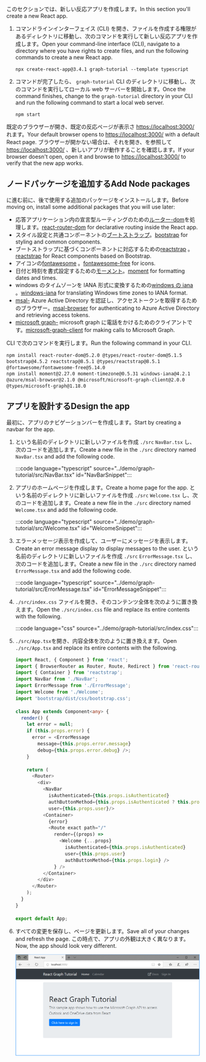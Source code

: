 <!-- markdownlint-disable MD002 MD041 -->

<span data-ttu-id="5cb79-101">このセクションでは、新しい反応アプリを作成します。</span><span class="sxs-lookup"><span data-stu-id="5cb79-101">In this section you'll create a new React app.</span></span>

1. <span data-ttu-id="5cb79-102">コマンドラインインターフェイス (CLI) を開き、ファイルを作成する権限があるディレクトリに移動し、次のコマンドを実行して新しい反応アプリを作成します。</span><span class="sxs-lookup"><span data-stu-id="5cb79-102">Open your command-line interface (CLI), navigate to a directory where you have rights to create files, and run the following commands to create a new React app.</span></span>

    ```Shell
    npx create-react-app@3.4.1 graph-tutorial --template typescript
    ```

1. <span data-ttu-id="5cb79-103">コマンドが完了したら、 `graph-tutorial` CLI のディレクトリに移動し、次のコマンドを実行してローカル web サーバーを開始します。</span><span class="sxs-lookup"><span data-stu-id="5cb79-103">Once the command finishes, change to the `graph-tutorial` directory in your CLI and run the following command to start a local web server.</span></span>

    ```Shell
    npm start
    ```

<span data-ttu-id="5cb79-104">既定のブラウザーが開き、既定の反応ページが表示さ [https://localhost:3000/](https://localhost:3000) れます。</span><span class="sxs-lookup"><span data-stu-id="5cb79-104">Your default browser opens to [https://localhost:3000/](https://localhost:3000) with a default React page.</span></span> <span data-ttu-id="5cb79-105">ブラウザーが開かない場合は、それを開き、を参照して [https://localhost:3000/](https://localhost:3000) 、新しいアプリが動作することを確認します。</span><span class="sxs-lookup"><span data-stu-id="5cb79-105">If your browser doesn't open, open it and browse to [https://localhost:3000/](https://localhost:3000) to verify that the new app works.</span></span>

## <a name="add-node-packages"></a><span data-ttu-id="5cb79-106">ノードパッケージを追加する</span><span class="sxs-lookup"><span data-stu-id="5cb79-106">Add Node packages</span></span>

<span data-ttu-id="5cb79-107">に進む前に、後で使用する追加のパッケージをインストールします。</span><span class="sxs-lookup"><span data-stu-id="5cb79-107">Before moving on, install some additional packages that you will use later:</span></span>

- <span data-ttu-id="5cb79-108">応答アプリケーション内の宣言型ルーティングのための[ルーター-dom](https://github.com/ReactTraining/react-router)を処理します。</span><span class="sxs-lookup"><span data-stu-id="5cb79-108">[react-router-dom](https://github.com/ReactTraining/react-router) for declarative routing inside the React app.</span></span>
- <span data-ttu-id="5cb79-109">スタイル設定と共通コンポーネントの[ブートストラップ](https://github.com/twbs/bootstrap)。</span><span class="sxs-lookup"><span data-stu-id="5cb79-109">[bootstrap](https://github.com/twbs/bootstrap) for styling and common components.</span></span>
- <span data-ttu-id="5cb79-110">ブートストラップに基づくコンポーネントに対応するための[reactstrap](https://github.com/reactstrap/reactstrap) 。</span><span class="sxs-lookup"><span data-stu-id="5cb79-110">[reactstrap](https://github.com/reactstrap/reactstrap) for React components based on Bootstrap.</span></span>
- <span data-ttu-id="5cb79-111">アイコンの[fontawesome](https://github.com/FortAwesome/Font-Awesome) 。</span><span class="sxs-lookup"><span data-stu-id="5cb79-111">[fontawesome-free](https://github.com/FortAwesome/Font-Awesome) for icons.</span></span>
- <span data-ttu-id="5cb79-112">日付と時刻を書式設定するための[モーメント](https://github.com/moment/moment)。</span><span class="sxs-lookup"><span data-stu-id="5cb79-112">[moment](https://github.com/moment/moment) for formatting dates and times.</span></span>
- <span data-ttu-id="5cb79-113">windows のタイムゾーンを IANA 形式に変換するための[windows の iana](https://github.com/rubenillodo/windows-iana) 。</span><span class="sxs-lookup"><span data-stu-id="5cb79-113">[windows-iana](https://github.com/rubenillodo/windows-iana) for translating Windows time zones to IANA format.</span></span>
- <span data-ttu-id="5cb79-114">[msal-](https://github.com/AzureAD/microsoft-authentication-library-for-js/tree/dev/lib/msal-browser) Azure Active Directory を認証し、アクセストークンを取得するためのブラウザー。</span><span class="sxs-lookup"><span data-stu-id="5cb79-114">[msal-browser](https://github.com/AzureAD/microsoft-authentication-library-for-js/tree/dev/lib/msal-browser) for authenticating to Azure Active Directory and retrieving access tokens.</span></span>
- <span data-ttu-id="5cb79-115">[microsoft graph-](https://github.com/microsoftgraph/msgraph-sdk-javascript) microsoft graph に電話をかけるためのクライアントです。</span><span class="sxs-lookup"><span data-stu-id="5cb79-115">[microsoft-graph-client](https://github.com/microsoftgraph/msgraph-sdk-javascript) for making calls to Microsoft Graph.</span></span>

<span data-ttu-id="5cb79-116">CLI で次のコマンドを実行します。</span><span class="sxs-lookup"><span data-stu-id="5cb79-116">Run the following command in your CLI.</span></span>

```Shell
npm install react-router-dom@5.2.0 @types/react-router-dom@5.1.5 bootstrap@4.5.2 reactstrap@8.5.1 @types/reactstrap@8.5.1 @fortawesome/fontawesome-free@5.14.0
npm install moment@2.27.0 moment-timezone@0.5.31 windows-iana@4.2.1 @azure/msal-browser@2.1.0 @microsoft/microsoft-graph-client@2.0.0 @types/microsoft-graph@1.18.0
```

## <a name="design-the-app"></a><span data-ttu-id="5cb79-117">アプリを設計する</span><span class="sxs-lookup"><span data-stu-id="5cb79-117">Design the app</span></span>

<span data-ttu-id="5cb79-118">最初に、アプリのナビゲーションバーを作成します。</span><span class="sxs-lookup"><span data-stu-id="5cb79-118">Start by creating a navbar for the app.</span></span>

1. <span data-ttu-id="5cb79-119">という名前のディレクトリに新しいファイルを作成 `./src` `NavBar.tsx` し、次のコードを追加します。</span><span class="sxs-lookup"><span data-stu-id="5cb79-119">Create a new file in the `./src` directory named `NavBar.tsx` and add the following code.</span></span>

    :::code language="typescript" source="../demo/graph-tutorial/src/NavBar.tsx" id="NavBarSnippet":::

1. <span data-ttu-id="5cb79-120">アプリのホームページを作成します。</span><span class="sxs-lookup"><span data-stu-id="5cb79-120">Create a home page for the app.</span></span> <span data-ttu-id="5cb79-121">という名前のディレクトリに新しいファイルを作成 `./src` `Welcome.tsx` し、次のコードを追加します。</span><span class="sxs-lookup"><span data-stu-id="5cb79-121">Create a new file in the `./src` directory named `Welcome.tsx` and add the following code.</span></span>

    :::code language="typescript" source="../demo/graph-tutorial/src/Welcome.tsx" id="WelcomeSnippet":::

1. <span data-ttu-id="5cb79-122">エラーメッセージ表示を作成して、ユーザーにメッセージを表示します。</span><span class="sxs-lookup"><span data-stu-id="5cb79-122">Create an error message display to display messages to the user.</span></span> <span data-ttu-id="5cb79-123">という名前のディレクトリに新しいファイルを作成 `./src` `ErrorMessage.tsx` し、次のコードを追加します。</span><span class="sxs-lookup"><span data-stu-id="5cb79-123">Create a new file in the `./src` directory named `ErrorMessage.tsx` and add the following code.</span></span>

    :::code language="typescript" source="../demo/graph-tutorial/src/ErrorMessage.tsx" id="ErrorMessageSnippet":::

1. <span data-ttu-id="5cb79-124">`./src/index.css` ファイルを開き、そのコンテンツ全体を次のように置き換えます。</span><span class="sxs-lookup"><span data-stu-id="5cb79-124">Open the `./src/index.css` file and replace its entire contents with the following.</span></span>

    :::code language="css" source="../demo/graph-tutorial/src/index.css":::

1. <span data-ttu-id="5cb79-125">`./src/App.tsx`を開き、内容全体を次のように置き換えます。</span><span class="sxs-lookup"><span data-stu-id="5cb79-125">Open `./src/App.tsx` and replace its entire contents with the following.</span></span>

    ```typescript
    import React, { Component } from 'react';
    import { BrowserRouter as Router, Route, Redirect } from 'react-router-dom';
    import { Container } from 'reactstrap';
    import NavBar from './NavBar';
    import ErrorMessage from './ErrorMessage';
    import Welcome from './Welcome';
    import 'bootstrap/dist/css/bootstrap.css';

    class App extends Component<any> {
      render() {
        let error = null;
        if (this.props.error) {
          error = <ErrorMessage
            message={this.props.error.message}
            debug={this.props.error.debug} />;
        }

        return (
          <Router>
            <div>
              <NavBar
                isAuthenticated={this.props.isAuthenticated}
                authButtonMethod={this.props.isAuthenticated ? this.props.logout : this.props.login}
                user={this.props.user}/>
              <Container>
                {error}
                <Route exact path="/"
                  render={(props) =>
                    <Welcome {...props}
                      isAuthenticated={this.props.isAuthenticated}
                      user={this.props.user}
                      authButtonMethod={this.props.login} />
                  } />
              </Container>
            </div>
          </Router>
        );
      }
    }

    export default App;
    ```

1. <span data-ttu-id="5cb79-126">すべての変更を保存し、ページを更新します。</span><span class="sxs-lookup"><span data-stu-id="5cb79-126">Save all of your changes and refresh the page.</span></span> <span data-ttu-id="5cb79-127">この時点で、アプリの外観は大きく異なります。</span><span class="sxs-lookup"><span data-stu-id="5cb79-127">Now, the app should look very different.</span></span>

    ![デザインが変更されたホーム ページのスクリーンショット](images/create-app-01.png)
